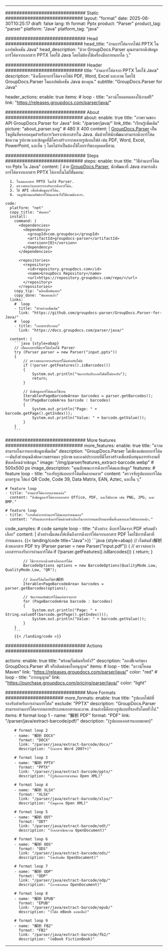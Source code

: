


---
############################# Static ############################
layout: "format"
date:  2025-06-30T10:25:17
draft: false
lang: th
format: Pptx
product: "Parser"
product_tag: "parser"
platform: "Java"
platform_tag: "java"

############################# Head ############################
head_title: "อ่านบาร์โค้ดจากไฟล์ PPTX ในแอปพลิเคชัน Java"
head_description: "ด้วย GroupDocs.Parser คุณสามารถดึงข้อมูลบาร์โค้ดจากเอกสาร PPTX โดยใช้ Java โดยไม่ต้องใช้เครื่องมือภายนอกใด ๆ."

############################# Header ############################
title: "อ่านบาร์โค้ดจาก PPTX โดยใช้ Java" 
description: "ดึงเนื้อหาบาร์โค้ดจากไฟล์ PDF, Word, Excel และภาพ โดยใช้ GroupDocs.Parser ในแอปพลิเคชัน Java ของคุณ."
subtitle: "GroupDocs.Parser for Java" 

header_actions:
  enable: true
  items:
    #  loop
    - title: "ดาวน์โหลดทดลองใช้งานฟรี"
      link: "https://releases.groupdocs.com/parser/java/"
      
############################# About ############################
about:
    enable: true
    title: "ภาพรวมของ API GroupDocs.Parser for Java"
    link: "/parser/java/"
    link_title: "เรียนรู้เพิ่มเติม"
    picture: "about_parser.svg" # 480 X 400
    content: |
       [GroupDocs.Parser](/parser/java/) เป็นโซลูชันที่ครอบคลุมสำหรับการวิเคราะห์เอกสารใน Java. มันช่วยให้นักพัฒนาสามารถดึงบาร์โค้ด ข้อความ รูปภาพ และข้อมูลที่มีโครงสร้างจากหลายรูปแบบไฟล์ เช่น PDF, Word, Excel, PowerPoint, และอื่น ๆ โดยไม่จำเป็นต้องใช้ไลบรารีของบุคคลที่สาม.

############################# Steps ############################
steps:
    enable: true
    title: "วิธีอ่านบาร์โค้ดจาก Pptx ใน Java"
    content: |
      ด้วย [GroupDocs.Parser](/parser/java/), นักพัฒนาที่ Java สามารถดึงบาร์โค้ดจากเอกสาร PPTX ได้ภายในไม่กี่ขั้นตอน:
      
      1. โหลดเอกสาร PPTX โดยใช้ Parser.
      2. ตรวจสอบว่าเอกสารรองรับการดึงบาร์โค้ด.
      3. ใช้ API เพื่อดึงข้อมูลบาร์โค้ด.
      4. วนลูปผ่านผลลัพธ์บาร์โค้ดและนำไปใช้ตามต้องการ.
   
    code:
      platform: "net"
      copy_title: "คัดลอก"
      install:
        command: |
          <dependencies>
            <dependency>
              <groupId>com.groupdocs</groupId>
              <artifactId>groupdocs-parser</artifactId>
              <version>{0}</version>
            </dependency>
          </dependencies>

          <repositories>
            <repository>
              <id>repository.groupdocs.com</id>
              <name>GroupDocs Repository</name>
              <url>https://repository.groupdocs.com/repo/</url>
            </repository>
          </repositories>
        copy_tip: "คลิกเพื่อคัดลอก"
        copy_done: "คัดลอกแล้ว"
      links:
        #  loop
        - title: "ตัวอย่างเพิ่มเติม"
          link: "https://github.com/groupdocs-parser/GroupDocs.Parser-for-Java/"
        #  loop
        - title: "เอกสารประกอบ"
          link: "https://docs.groupdocs.com/parser/java/"
          
      content: |
        ```java {style=abap}
        // เปิดเอกสารที่มีบาร์โค้ดโดยใช้ Parser
        try (Parser parser = new Parser("input.pptx"))
        {
            // ตรวจสอบการรองรับบาร์โค้ดสำหรับไฟล์
            if (!parser.getFeatures().isBarcodes())
            {
                System.out.println("จัดการกับประเภทไฟล์ที่ไม่รองรับ");
                return;
            }

            // ดึงข้อมูลบาร์โค้ดและใช้งาน
            Iterable<PageBarcodeArea> barcodes = parser.getBarcodes();
            for(PageBarcodeArea barcode : barcodes)
            {
                System.out.println("Page: " + barcode.getPage().getIndex());
                System.out.println("Value: " + barcode.getValue());
            }
        }
        ```            

############################# More features ############################
more_features:
  enable: true
  title: "ความสามารถในการแยกข้อมูลเพิ่มเติม"
  description: "GroupDocs.Parser ไม่เพียงแต่แยกบาร์โค้ด—มันยังช่วยคุณดึงข้อความธรรมดา รูปภาพ และองค์ประกอบที่มีโครงสร้างเพื่อสนับสนุนการทำงานที่ขับเคลื่อนด้วยข้อมูล."
  image: "/img/parser/features_extract-barcode.webp" # 500x500 px
  image_description: "คุณลักษณะการดึงบาร์โค้ดและข้อมูล"
  features:
    # feature loop
    - title: "รองรับรูปแบบบาร์โค้ดที่หลากหลาย"
      content: "ตรวจจับรูปแบบบาร์โค้ดมาตรฐาน ได้แก่ QR Code, Code 39, Data Matrix, EAN, Aztec, และอื่น ๆ."

    # feature loop
    - title: "อ่านบาร์โค้ดจากหลายแหล่ง"
      content: "ดึงข้อมูลบาร์โค้ดจากเอกสาร Office, PDF, และไฟล์ภาพ เช่น PNG, JPG, และ BMP."

    # feature loop
    - title: "การตั้งค่าการอ่านบาร์โค้ดแบบกำหนดเอง"
      content: "ปรับแต่งการดึงบาร์โค้ดด้วยตัวเลือกในการกำหนดเป้าหมายพื้นที่เฉพาะและไฟล์หลายหน้า."
      
  code_samples:
    # code sample loop
    - title: "ตัวอย่าง: ดึงบาร์โค้ดจาก PDF พร้อมตัวเลือก"
      content: |
        ตัวอย่างนี้แสดงให้เห็นถึงการดึงบาร์โค้ดจากเอกสาร PDF โดยใช้การตั้งค่าที่กำหนดเอง.
        {{< landing/code title="Java">}}
        ```java {style=abap}
        //  เริ่มต้นตัว解析ด้วยเอกสาร PDF
        try (Parser parser = new Parser("input.pdf"))
        {
            // ตรวจสอบว่าเอกสารรองรับการอ่านบาร์โค้ด
            if (!parser.getFeatures().isBarcodes())
            {
                return;
            }

            // ใช้การกรองด้วยตัวเลือกบาร์โค้ด
            BarcodeOptions options = new BarcodeOptions(QualityMode.Low, QualityMode.Low, "QR");

            // ดึงบาร์โค้ดโดยใช้ตัว解析
            Iterable<PageBarcodeArea> barcodes = parser.getBarcodes(options);

            // จัดการผลลัพธ์บาร์โค้ดแต่ละรายการ
            for (PageBarcodeArea barcode : barcodes)
            {
                System.out.println("Page: " + String.valueOf(barcode.getPage().getIndex()));
                System.out.println("Value: " + barcode.getValue());
            }
        }
        ```
        {{< /landing/code >}}


############################# Actions ############################

actions:
  enable: true
  title: "พร้อมเริ่มต้นหรือยัง?"
  description: "ลองฟีเจอร์ของ GroupDocs.Parser ฟรี หรือติดต่อขอใบอนุญาต"
  items:
    #  loop
    - title: "ดาวน์โหลด Maven"
      link: "https://releases.groupdocs.com/parser/java/"
      color: "red"
        #  loop
    - title: "การอนุญาต"
      link: "https://purchase.groupdocs.com/pricing/parser/java/"
      color: "light"


############################# More Formats #####################
more_formats:
    enable: true
    title: "รูปแบบไฟล์ที่รองรับสำหรับการอ่านบาร์โค้ด"
    exclude: "PPTX"
    description: "GroupDocs.Parser สามารถอ่านบาร์โค้ดจากหลายประเภทเอกสารและภาพ. ด้านล่างนี้คือบางรูปแบบที่รองรับโดยทั่วไป."
    items: 
        # format loop 1
        - name: "解析 PDF"
          format: "PDF"
          link: "/parser/java/extract-barcode/pdf/"
          description: "(รูปแบบเอกสารแบบพกพา)"
          
        # format loop 2
        - name: "解析 DOCX"
          format: "DOCX"
          link: "/parser/java/extract-barcode/docx/"
          description: "(เอกสาร Word 2007+)"
          
        # format loop 3
        - name: "解析 PPTX"
          format: "PPTX"
          link: "/parser/java/extract-barcode/pptx/"
          description: "(รูปแบบการนำเสนอ Open XML)"
          
        # format loop 4
        - name: "解析 XLSX"
          format: "XLSX"
          link: "/parser/java/extract-barcode/xlsx/"
          description: "(สมุดงาน Open XML)"
          
        # format loop 5
        - name: "解析 ODT"
          format: "ODT"
          link: "/parser/java/extract-barcode/odt/"
          description: "(เอกสารข้อความ OpenDocument)"
          
        # format loop 6
        - name: "解析 ODS"
          format: "ODS"
          link: "/parser/java/extract-barcode/ods/"
          description: "(สเปรดชีต OpenDocument)"
          
        # format loop 7
        - name: "解析 ODP"
          format: "ODP"
          link: "/parser/java/extract-barcode/odp/"
          description: "(การนำเสนอ OpenDocument)"
          
        # format loop 8
        - name: "解析 EPUB"
          format: "EPUB"
          link: "/parser/java/extract-barcode/epub/"
          description: "(ไฟล์ eBook แบบเปิด)"
          
        # format loop 9
        - name: "解析 FB2"
          format: "FB2"
          link: "/parser/java/extract-barcode/fb2/"
          description: "(eBook FictionBook)"
         
          

---